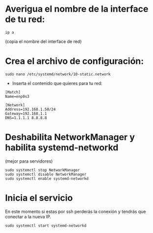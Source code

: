 # Averigua el nombre de la interface de tu red:
```
ip a
```
(copia el nombre del interface de red)
# Crea el archivo de configuración:
```
sudo nano /etc/systemd/network/10-static.network
```
* Inserta el contenido que quieres para tu red:
```
[Match]
Name=enp0s3

[Network]
Address=192.168.1.50/24
Gateway=192.168.1.1
DNS=1.1.1.1 8.8.8.8
```

# Deshabilita NetworkManager y habilita systemd-networkd
(mejor para servidores)
```
sudo systemctl stop NetworkManager
sudo systemctl disable NetworkManager
sudo systemctl enable systemd-networkd
```
# Inicia el servicio
En este momento si estas por ssh perderás la conexión y tendrás que conectar a la nueva IP.
```
sudo systemctl start systemd-networkd
```
